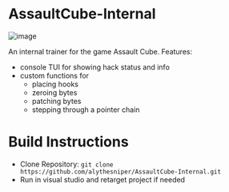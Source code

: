 # AssaultCube-Internal
![image](https://github.com/alythesniper/AssaultCube-Internal/assets/72100618/943a560c-b208-4d45-8eb6-0ed0cdd79776)

An internal trainer for the game Assault Cube. Features:
- console TUI for showing hack status and info 
- custom functions for
  - placing hooks
  - zeroing bytes
  - patching bytes
  - stepping through a pointer chain

# Build Instructions
- Clone Repository:
```git clone https://github.com/alythesniper/AssaultCube-Internal.git```
- Run in visual studio and retarget project if needed

